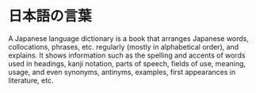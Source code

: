 # 日本語の言葉

A Japanese language dictionary is a book that arranges Japanese words, collocations, phrases, etc. regularly (mostly in alphabetical order), and explains. It shows information such as the spelling and accents of words used in headings, kanji notation, parts of speech, fields of use, meaning, usage, and even synonyms, antinyms, examples, first appearances in literature, etc.
